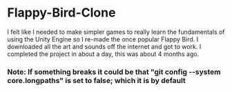 # Flappy-Bird-Clone
I felt like I needed to make simpler games to really learn the fundamentals of using the Unity Engine so I re-made the once popular Flappy Bird. I downloaded all the art and sounds off the internet and got to work. I completed the project in about a day, this was about 4 months ago.

### Note: If something breaks it could be that "git config --system core.longpaths" is set to false; which it is by default
